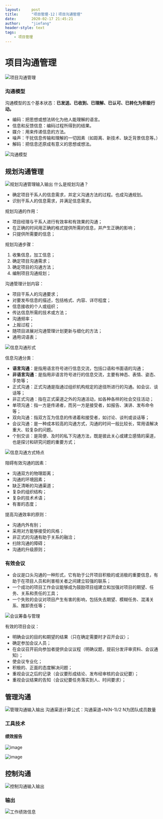 ```yaml
---
layout:     post
title:      "项目管理-12丨项目沟通管理"
date:       2020-02-17 21:45:21
author:     "jiefang"
header-style: text
tags:
    - 项目管理
---
```

# 项目沟通管理
![项目沟通管理](https://s2.ax1x.com/2020/02/17/3ipX8I.md.png)
### 沟通模型
沟通模型的五个基本状态：**已发送、已收到、已理解、已认可、已转化为积极行动。**
- 编码：把思想或想法转化为他人能理解的语言。
- 信息和反馈信息：编码过程所得到的结果。
- 媒介：用来传递信息的方法。
- 噪声：干扰信息传输和理解的一切因素（如距离、新技术、缺乏背景信息等。）
- 解码：把信息还原成有意义的思想或想法。

![沟通模型](https://s2.ax1x.com/2020/02/17/3ipw3q.png)
## 规划沟通管理
![规划沟通管理输入输出](https://s2.ax1x.com/2020/02/17/3i9AGn.md.png)
什么是规划沟通？
- 确定项目干系人的信息需求，并定义沟通方法的过程。也成沟通规划。
- 识别干系人的信息需求，并满足信息需求。

规划沟通的作用：
- 项目经理与干系人进行有效率和有效果的沟通；
- 在正确的时间用正确的格式提供所需的信息，并产生正确的影响；
- 只提供所需要的信息；

规划沟通步骤：
1. 收集信息，加工信息；
2. 确定项目沟通需求；
3. 确定项目的沟通方法；
4. 编制项目沟通规划；

沟通管理计划内容：
- 项目干系人的沟通要求；
- 对要发布信息的描述，包括格式、内容、详尽程度；
- 信息接收的个人或组织；
- 传达信息所需的技术或方法；
- 沟通频率；
- 上报过程；
- 随项目进展对沟通管理计划更新与细化的方法；
- 通用词语表；

![信息沟通形式](https://s2.ax1x.com/2020/02/17/3iiYMq.png)

信息沟通分类：
- **语言沟通**：是指用语言符号进行信息交流，包括口语和书面语的沟通；
- **非语言沟通**：是指用非语言符号进行的信息交流，主要有神态、表情、姿态、手势等；
- 正式沟通：正式沟通是指通过组织机构规定的途径所进行的沟通。如会议、谈话等；
- 非正式沟通：指在正式渠道之外的沟通活动，如各种各样的社会交往活动；
- 单项沟通：指一方是传递者，而另一方是接受者，如报告、演讲、发布命令等；
- 双向沟通：指双方互为信息的传递着和接受者，如讨论、谈判或谈话等；
- 会议沟通：是一种成本较高的沟通方式，沟通的时间一般比较长，常用语解决重大、较复杂的问题。
- 个别交谈：是简便、及时的私下沟通方法，既是彼此关心或建立感情的渠道，也是探讨和研究问题的重要方式；

![信息沟通方式特点](https://s2.ax1x.com/2020/02/17/3iVu4O.png)

阻碍有效沟通的因素：
- 沟通双方的物理距离；
- 沟通的环境因素；
- 缺乏清晰的沟通渠道；
- 复杂的组织结构；
- 复杂的技术术语；
- 有害的态度；

提高沟通效率的原则：
- 沟通内外有别；
- 采用对方能够接受的风格；
- 非正式的沟通有助于关系的融洽；
- 扫除沟通的障碍；
- 沟通的升级原则；

### 有效会议
- 会议是口头沟通的一种形式，它有助于公开项目积极的或消极的重要信息，有助于在项目人员和利害相关者之间建立较强的联系；
- 一个成功的项目工作会议能够成为鼓励项目组建立和加强对项目的期望、任务、关系和责任的工具；
- 一个失败的会议对项目产生有害的影响，包括失去期望、模糊任务、混淆关系、推卸责任等；

![会议筹备与管理](https://s2.ax1x.com/2020/02/17/3ieJtf.png)

有效的项目会议：
- 明确会议的目的和期望的结果（只在确定需要时才召开会议）；
- 确定参加会议人员；
- 在会议召开前向参加者提供会议议程（明确议题，提前分发评审资料、会议通知）；
- 使会议专业化；
- 积极的、正面的态度解决问题；
- 重视会议之后的记录（会议要形成结论、发布经审核的会议纪要）；
- 重视会议结果的告知（会议纪要任务落实到人、时间要求）；

## 管理沟通
![管理沟通输入输出](https://s2.ax1x.com/2020/02/17/3i9KZF.md.png)
沟通渠道计算公式：沟通渠道=N(N-1)/2 N为团队成员数量

### 工具技术
#### 绩效报告
![image](https://s2.ax1x.com/2020/02/17/3iFYfH.md.png)

![image](https://s2.ax1x.com/2020/02/17/3iFB0f.md.png)

## 控制沟通
![控制沟通输入输出](https://s2.ax1x.com/2020/02/17/3i9Gxx.md.png)

### 输出
![工作绩效信息](https://s2.ax1x.com/2020/02/17/3ikcVK.png)